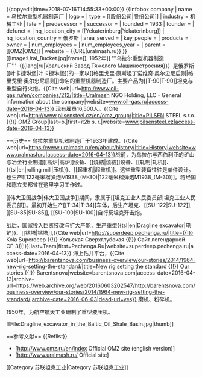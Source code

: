 {{copyedit|time=2018-07-16T14:55:33+00:00}}
{{Infobox company
| name = 乌拉尔重型机器制造厂
| logo = <!-- 檔案不存在 Uralmash_logo.png ，可從英文維基百科取得 -->
| type = [[股份公司|股份公司]]
| industry = 机械工业
| fate = 
| predecessor = <!-- or: | predecessors = -->
| successor = <!-- or: | successors = -->
| founded = 1933
| founder = <!-- or: | founders = -->
| defunct = <!-- {{End date|YYYY|MM|DD}} -->
| hq_location_city = [[Yekaterinburg|Yekaterinburg]]
| hq_location_country = 俄罗斯
| area_served = <!-- or: | areas_served = -->
| key_people = 
| products = 
| owner = <!-- or: | owners = -->
| num_employees = 
| num_employees_year = <!-- Year of num_employees data (if known) -->
| parent = [[OMZ|OMZ]]
| website = {{URL|uralmash.ru}}
}}
[[Image:Ural_Bucket.jpg|frame]], 1952年]]
'''乌拉尔重型机器制造厂'''（{{lang|ru|Уральский Завод Тяжелого Машиностроения}}）是俄罗斯[[叶卡捷琳堡|叶卡捷琳堡]]的一家以[[格里戈里·康斯坦丁诺维奇·奥尔忠尼启则|格里戈里·奥尔忠尼启则]]命名的重型机器制造厂。主要产品为[[T-90|T-90]]坦克与重型自行火炮。<ref>{{Cite web|url=http://www.oil-gas.ru/en/companies/212/|title=Uralmash NGO Holding, LLC - General information about the company|website=www.oil-gas.ru|access-date=2016-04-13}}</ref> 现有雇员16,500人。<ref>{{Cite web|url=http://www.pilsensteel.cz/en/omz_group/|title=PILSEN STEEL s.r.o. {{!}} OMZ Group|last=o.|first=it2b s. r.|website=www.pilsensteel.cz|access-date=2016-04-13}}</ref> 
 
==历史==
乌拉尔重型机器制造厂于1933年建成。<ref>{{Cite web|url=https://www.uralmash.ru/en/about/history/|title=History|website=www.uralmash.ru|access-date=2016-04-13}}</ref>战前，为乌拉尔与西伯利亚的矿山与冶金行业制造[[高炉|高炉]]设备、[[燒結|燒結]]设备、[[轧制|轧机]]、{{tsl|en|rolling mill|压机}}、[[起重机|起重机]]。这些重型装备往往是单件设计。也生产[[122毫米榴弹炮M1938_(M-30)|122毫米榴弹炮M1938_(M-30)]]。蒋经国和陈立夫都曾在这里学习工作过。

[[伟大卫国战争|伟大卫国战争]]期间，隶属于[[坦克工业人民委员部|坦克工业人民委员部]]。最初开始生产[[T-34|T-34]]车体，后生产坦克、[[SU-122|SU-122]], [[SU-85|SU-85]], [[SU-100|SU-100]]自行反坦克歼击炮。 

战后，国家投入巨资技改与扩大产能，生产重型{{tsl|en|Dragline excavator|电铲}}、[[钻塔|钻塔]],<ref>{{Cite web|url=http://superdeep.pechenga.ru/|title={{!}} Kola Superdeep {{!}} Кольская Сверхглубокая {{!}} Сайт легендарной СГ-3{{!}}|last=Team|first=Pechenga.Ru|website=superdeep.pechenga.ru|access-date=2016-04-13}}</ref> 海上钻井平台，<ref>{{Cite web|url=http://barentsnova.com/business-overview/our-stories/2014/1964-new-rig-setting-the-standard/|title=New rig setting the standard {{!}} Our stories {{!}} Barentsnova|website=barentsnova.com|access-date=2016-04-13|archive-url=https://web.archive.org/web/20160603202547/http://barentsnova.com/business-overview/our-stories/2014/1964-new-rig-setting-the-standard/|archive-date=2016-06-03|dead-url=yes}}</ref> 磨机、粉碎机。

1950年，为航空航天工业研制了重型液压机。

[[File:Dragline_excavator_in_the_Baltic_Oil_Shale_Basin.jpg|thumb]]
    
==参考文献==
{{Reflist}}
* [http://www.omz.ru/en/index Official OMZ site (english version)]
* [http://www.uralmash.ru/ Official site]

[[Category:苏联坦克工业|Category:苏联坦克工业]]